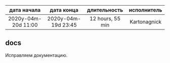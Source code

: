 
| дата начала         |   дата конца        |  длительность    | исполнитель  |
|:-------------------:|:-------------------:|:----------------:|:------------:|
| 2020y-04m-20d 11:00 | 2020y-04m-19d 23:45 | 12 hours, 55 min | Kartonagnick |

docs
---
Исправляем документацию.  
